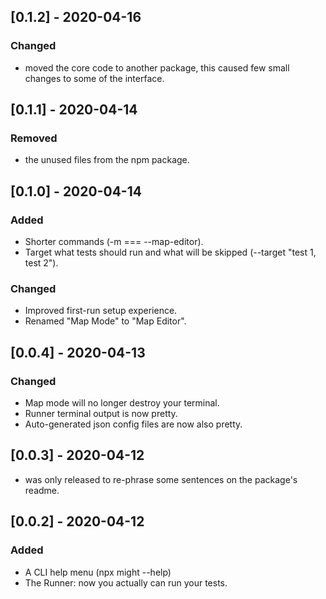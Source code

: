 <!-- ## [Unreleased] -->
<!-- ### Added -->

<!-- ### Changed -->

<!-- ### Fixed -->

<!-- ### Deprecated -->

<!-- ### Removed -->

## [0.1.2] - 2020-04-16
### Changed
- moved the core code to another package, this caused few small changes to some of the interface.

## [0.1.1] - 2020-04-14
### Removed
- the unused files from the npm package.

## [0.1.0] - 2020-04-14
### Added
- Shorter commands (-m === --map-editor).
- Target what tests should run and what will be skipped (--target "test 1, test 2").

### Changed
- Improved first-run setup experience.
- Renamed "Map Mode" to "Map Editor".

## [0.0.4] - 2020-04-13
### Changed 
- Map mode will no longer destroy your terminal.
- Runner terminal output is now pretty.
- Auto-generated json config files are now also pretty.

## [0.0.3] - 2020-04-12
- was only released to re-phrase some sentences on the package's readme.

## [0.0.2] - 2020-04-12
### Added
- A CLI help menu (npx might --help)
- The Runner: now you actually can run your tests.